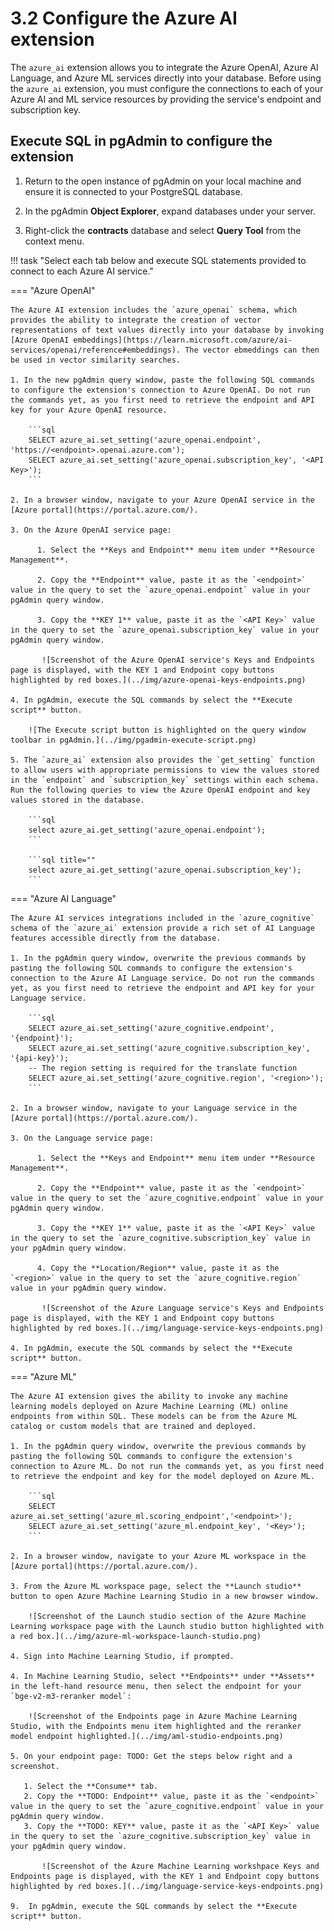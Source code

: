 # 3.2 Configure the Azure AI extension

The `azure_ai` extension allows you to integrate the Azure OpenAI, Azure AI Language, and Azure ML services  directly into your database. Before using the `azure_ai` extension, you must configure the connections to each of your Azure AI and ML service resources by providing the service's endpoint and subscription key.

## Execute SQL in pgAdmin to configure the extension

1. Return to the open instance of pgAdmin on your local machine and ensure it is connected to your PostgreSQL database.

2. In the pgAdmin **Object Explorer**, expand databases under your server.

3. Right-click the **contracts** database and select **Query Tool** from the context menu.

!!! task "Select each tab below and execute SQL statements provided to connect to each Azure AI service."

=== "Azure OpenAI"

    The Azure AI extension includes the `azure_openai` schema, which provides the ability to integrate the creation of vector representations of text values directly into your database by invoking [Azure OpenAI embeddings](https://learn.microsoft.com/azure/ai-services/openai/reference#embeddings). The vector ebmeddings can then be used in vector similarity searches.

    1. In the new pgAdmin query window, paste the following SQL commands to configure the extension's connection to Azure OpenAI. Do not run the commands yet, as you first need to retrieve the endpoint and API key for your Azure OpenAI resource.

        ```sql
        SELECT azure_ai.set_setting('azure_openai.endpoint', 'https://<endpoint>.openai.azure.com');
        SELECT azure_ai.set_setting('azure_openai.subscription_key', '<API Key>');
        ```

    2. In a browser window, navigate to your Azure OpenAI service in the [Azure portal](https://portal.azure.com/).

    3. On the Azure OpenAI service page:

          1. Select the **Keys and Endpoint** menu item under **Resource Management**.

          2. Copy the **Endpoint** value, paste it as the `<endpoint>` value in the query to set the `azure_openai.endpoint` value in your pgAdmin query window.

          3. Copy the **KEY 1** value, paste it as the `<API Key>` value in the query to set the `azure_openai.subscription_key` value in your pgAdmin query window.

           ![Screenshot of the Azure OpenAI service's Keys and Endpoints page is displayed, with the KEY 1 and Endpoint copy buttons highlighted by red boxes.](../img/azure-openai-keys-endpoints.png)

    4. In pgAdmin, execute the SQL commands by select the **Execute script** button.

        ![The Execute script button is highlighted on the query window toolbar in pgAdmin.](../img/pgadmin-execute-script.png)

    5. The `azure_ai` extension also provides the `get_setting` function to allow users with appropriate permissions to view the values stored in the `endpoint` and `subscription_key` settings within each schema. Run the following queries to view the Azure OpenAI endpoint and key values stored in the database.

        ```sql
        select azure_ai.get_setting('azure_openai.endpoint');
        ```
    
        ```sql title=""
        select azure_ai.get_setting('azure_openai.subscription_key');
        ```

=== "Azure AI Language"

    The Azure AI services integrations included in the `azure_cognitive` schema of the `azure_ai` extension provide a rich set of AI Language features accessible directly from the database.
    
    1. In the pgAdmin query window, overwrite the previous commands by pasting the following SQL commands to configure the extension's connection to the Azure AI Language service. Do not run the commands yet, as you first need to retrieve the endpoint and API key for your Language service.

        ```sql
        SELECT azure_ai.set_setting('azure_cognitive.endpoint', '{endpoint}');
        SELECT azure_ai.set_setting('azure_cognitive.subscription_key', '{api-key}');
        -- The region setting is required for the translate function
        SELECT azure_ai.set_setting('azure_cognitive.region', '<region>');
        ```

    2. In a browser window, navigate to your Language service in the [Azure portal](https://portal.azure.com/).

    3. On the Language service page:

          1. Select the **Keys and Endpoint** menu item under **Resource Management**.

          2. Copy the **Endpoint** value, paste it as the `<endpoint>` value in the query to set the `azure_cognitive.endpoint` value in your pgAdmin query window.

          3. Copy the **KEY 1** value, paste it as the `<API Key>` value in the query to set the `azure_cognitive.subscription_key` value in your pgAdmin query window.

          4. Copy the **Location/Region** value, paste it as the `<region>` value in the query to set the `azure_cognitive.region` value in your pgAdmin query window.
       
           ![Screenshot of the Azure Language service's Keys and Endpoints page is displayed, with the KEY 1 and Endpoint copy buttons highlighted by red boxes.](../img/language-service-keys-endpoints.png)
        
    4. In pgAdmin, execute the SQL commands by select the **Execute script** button.        

=== "Azure ML"

    The Azure AI extension gives the ability to invoke any machine learning models deployed on Azure Machine Learning (ML) online endpoints from within SQL. These models can be from the Azure ML catalog or custom models that are trained and deployed.

    1. In the pgAdmin query window, overwrite the previous commands by pasting the following SQL commands to configure the extension's connection to Azure ML. Do not run the commands yet, as you first need to retrieve the endpoint and key for the model deployed on Azure ML.

        ```sql
        SELECT azure_ai.set_setting('azure_ml.scoring_endpoint','<endpoint>');
        SELECT azure_ai.set_setting('azure_ml.endpoint_key', '<Key>');
        ```

    2. In a browser window, navigate to your Azure ML workspace in the [Azure portal](https://portal.azure.com/).

    3. From the Azure ML workspace page, select the **Launch studio** button to open Azure Machine Learning Studio in a new browser window.

        ![Screenshot of the Launch studio section of the Azure Machine Learning workspace page with the Launch studio button highlighted with a red box.](../img/azure-ml-workspace-launch-studio.png)

    4. Sign into Machine Learning Studio, if prompted.

    4. In Machine Learning Studio, select **Endpoints** under **Assets** in the left-hand resource menu, then select the endpoint for your `bge-v2-m3-reranker model`:

        ![Screenshot of the Endpoints page in Azure Machine Learning Studio, with the Endpoints menu item highlighted and the reranker model endpoint highlighted.](../img/aml-studio-endpoints.png)

    5. On your endpoint page: TODO: Get the steps below right and a screenshot.

       1. Select the **Consume** tab.
       2. Copy the **TODO: Endpoint** value, paste it as the `<endpoint>` value in the query to set the `azure_cognitive.endpoint` value in your pgAdmin query window.
       3. Copy the **TODO: KEY** value, paste it as the `<API Key>` value in the query to set the `azure_cognitive.subscription_key` value in your pgAdmin query window.
       
           ![Screenshot of the Azure Machine Learning workshpace Keys and Endpoints page is displayed, with the KEY 1 and Endpoint copy buttons highlighted by red boxes.](../img/language-service-keys-endpoints.png)
        
    9.  In pgAdmin, execute the SQL commands by select the **Execute script** button.

